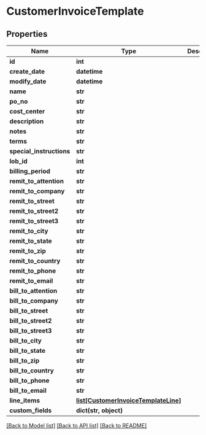 # CustomerInvoiceTemplate

## Properties
Name | Type | Description | Notes
------------ | ------------- | ------------- | -------------
**id** | **int** |  | [optional] 
**create_date** | **datetime** |  | [optional] 
**modify_date** | **datetime** |  | [optional] 
**name** | **str** |  | 
**po_no** | **str** |  | [optional] 
**cost_center** | **str** |  | [optional] 
**description** | **str** |  | [optional] 
**notes** | **str** |  | [optional] 
**terms** | **str** |  | [optional] 
**special_instructions** | **str** |  | [optional] 
**lob_id** | **int** |  | 
**billing_period** | **str** |  | 
**remit_to_attention** | **str** |  | [optional] 
**remit_to_company** | **str** |  | [optional] 
**remit_to_street** | **str** |  | [optional] 
**remit_to_street2** | **str** |  | [optional] 
**remit_to_street3** | **str** |  | [optional] 
**remit_to_city** | **str** |  | [optional] 
**remit_to_state** | **str** |  | [optional] 
**remit_to_zip** | **str** |  | [optional] 
**remit_to_country** | **str** |  | [optional] 
**remit_to_phone** | **str** |  | [optional] 
**remit_to_email** | **str** |  | [optional] 
**bill_to_attention** | **str** |  | [optional] 
**bill_to_company** | **str** |  | [optional] 
**bill_to_street** | **str** |  | [optional] 
**bill_to_street2** | **str** |  | [optional] 
**bill_to_street3** | **str** |  | [optional] 
**bill_to_city** | **str** |  | [optional] 
**bill_to_state** | **str** |  | [optional] 
**bill_to_zip** | **str** |  | [optional] 
**bill_to_country** | **str** |  | [optional] 
**bill_to_phone** | **str** |  | [optional] 
**bill_to_email** | **str** |  | [optional] 
**line_items** | [**list[CustomerInvoiceTemplateLine]**](CustomerInvoiceTemplateLine.md) |  | [optional] 
**custom_fields** | **dict(str, object)** |  | [optional] 

[[Back to Model list]](../README.md#documentation-for-models) [[Back to API list]](../README.md#documentation-for-api-endpoints) [[Back to README]](../README.md)


